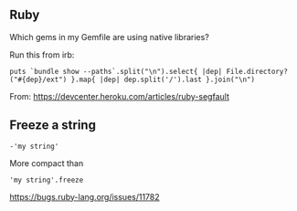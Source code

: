 ## Ruby

Which gems in my Gemfile are using native libraries?

Run this from irb:

```
puts `bundle show --paths`.split("\n").select{ |dep| File.directory?("#{dep}/ext") }.map{ |dep| dep.split('/').last }.join("\n")
```

From: https://devcenter.heroku.com/articles/ruby-segfault

## Freeze a string

```
-'my string'
```

More compact than 

```
'my string'.freeze
```

https://bugs.ruby-lang.org/issues/11782
